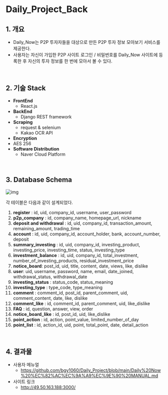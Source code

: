 # Daily_Project_Back

## 1. **개요**

- Daily_Now는 P2P 투자자들을 대상으로 만든 P2P 투자 정보 모아보기 서비스를 제공한다.
- 사용자는 자신이 가입한 P2P 사이트 로그인 / 비밀번호를 Daily_Now 사이트에 등록한 후 자신의 투자 정보를 한 번에 모아서 볼 수 있다.

<br/>

## 2. 기술 Stack

- **FrontEnd** 
  - React.js
- **BackEnd** 
  - Django REST framework
- **Scraping** 
  - request & selenium
  - Kakao OCR API
-  **Encryption**
  - AES 256
- **Software Distribution**
  - Naver Cloud Platform

<br/>

## 3. Database Schema

![img](https://lh5.googleusercontent.com/45EJZK3RP9Yr0hCqz9wifbzgE3Nx755cQNlnSM98qVbcyZzpRdfyQei5HsczgXxLGErU94DR3WUhugRg8WxAq3MKVg0z8gN7HIy4X7e3rnPlLYfT6Yu3oxbKB3LPAInR4AV2qyF1)

각 테이블은 다음과 같이 설계되었다.

1. **register** : id, uid, company_id, username, user_password
2. **p2p_company** : id, company_name, homepage_url, nickname
3. **deposit and withdrawal** : id, uid, company_id, transaction_amount, remaining_amount, trading_time
4. **account** : id, uid, company_id, account_holder, bank, account_number, deposit
5. **summary_investing** : id, uid, company_id, investing_product, investing_price, investing_time, status, investing_type
6. **investment_balance** : id, uid, company_id, total_investment, number_of_investing_products, residual_investment_price
7. **notice_board**: post_id, uid, title, content, date, views, like, dislike
8. **user**: uid, username, password, name, email, date_joined, withdrawal_status, withdrawal_date
9. **investing_status** : status_code, status_meaning
10. **investing_type** : type_code, type_meaning
11. **comment** : comment_id, post_id, parent_comment, uid, comment_content, date, like, dislike
12. **comment_like** : id, comment_id, parent_comment, uid, like_dislike
13. **FAQ** : id, question, answer, view, order
14. **notice_board_like** : id, post_id, uid, like_dislike
15. **point_action** : id, action, point_value, limited_number_of_day
16. **point_list** : id, action_id, uid, point, total_point, date, detail_action

<br/>

## 4. 결과물

- 사용자 메뉴얼 
  - https://github.com/bgy1060/Daily_Project/blob/main/Daily%20Now%20%EC%82%AC%EC%9A%A9%EC%9E%90%20MANUAL.md
- 사이트 링크
  - http://49.50.163.188:3000/
